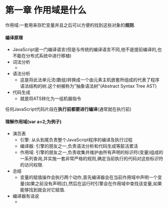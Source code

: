 # 第一章 作用域是什么

作用域:一套用来存贮变量并且之后可以方便的找到这些对象的**规则**.

#### 编译原理

- JavaScript是一门编译语言(但是与传统的编译语言不同,他不是提前编译的,也不能在分布式系统中进行移植)
- 词法分析
  - ​
- 语法分析
  - 这是将此法单元流(数组)转换成一个由元素主机嵌套所组成的代表了程序语法结构的树.这个树被称为"抽象语法树"(Abstract Syntax Tree AST)
- 代码生成
  - 就是将ATS转化为一组机器指令

任何JavaScript代码片段在**执行前都要进行编译**(通常就在执行前)

#### 理解作用域(var a=2;为例子)

- 演员表
  - 引擎:	从头到尾负责整个JavaScript程序的编译及执行过程
  - 编译器:     引擎的朋友之一,负责语法分析和代码生成等脏活累活
  - 作用域:      引擎的朋友之一,负责收集并维护由所有声明的标识符(变量)组成的一系列查询,并实施一套非常严格的规则,确定当前执行的代码对这些标识符的访问权限.
- 总结
  - 变量的赋值操作会执行两个动作,首先编译器会在当前作用域中声明一个变量(如果之前没有声明过),然后在运行时引擎会在作用域中查找该变量,如果能够找到就会对它赋值.
- 编译器有话说
  - ​